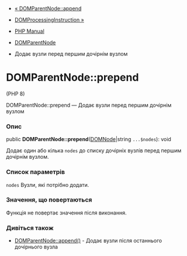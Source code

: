 - [« DOMParentNode::append](domparentnode.append.md)
- [DOMProcessingInstruction »](class.domprocessinginstruction.md)

- [PHP Manual](index.md)
- [DOMParentNode](class.domparentnode.md)
- Додає вузли перед першим дочірнім вузлом

# DOMParentNode::prepend

(PHP 8)

DOMParentNode::prepend — Додає вузли перед першим дочірнім вузлом

### Опис

public **DOMParentNode::prepend**([DOMNode](class.domnode.md)\|string
`...$nodes`): void

Додає один або кілька `nodes` до списку дочірніх вузлів перед
першим дочірнім вузлом.

### Список параметрів

`nodes`
Вузли, які потрібно додати.

### Значення, що повертаються

Функція не повертає значення після виконання.

### Дивіться також

- [DOMParentNode::append()](domparentnode.append.md) - Додає
вузли після останнього дочірнього вузла
